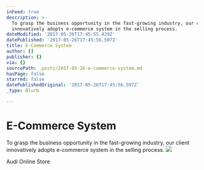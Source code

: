 ```yaml
---
inFeed: true
description: >-
  To grasp the business opportunity in the fast-growing industry, our client
  innovatively adopts e-commerce system in the selling process.
dateModified: '2017-05-26T17:45:55.429Z'
datePublished: '2017-05-26T17:45:56.507Z'
title: E-Commerce System
author: []
publisher: {}
via: {}
sourcePath: _posts/2017-05-26-e-commerce-system.md
hasPage: false
starred: false
datePublishedOriginal: '2017-05-26T17:45:56.507Z'
_type: Blurb

---
```

# E-Commerce System

To grasp the business opportunity in the fast-growing industry, our client innovatively adopts e-commerce system in the selling process.
![](https://the-grid-user-content.s3-us-west-2.amazonaws.com/009e283d-5454-4c94-bffb-87045306d158.jpg)

<article style=""><p>Audi Online Store</p></article>
